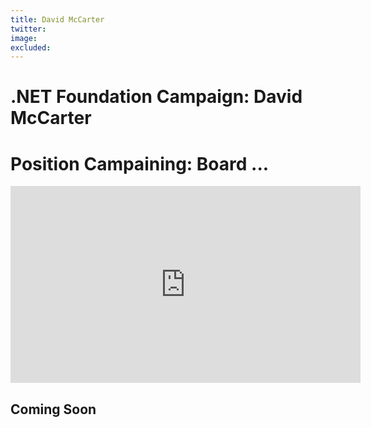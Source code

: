 ```yaml
---
title: David McCarter
twitter: 
image: 
excluded:
---
```


# .NET Foundation Campaign: David McCarter
# Position Campaining: Board ...

<iframe width="560" height="315" src="https://www.youtube.com/embed/Vpx-ok0fSMQ" title="YouTube video player" frameborder="0" allow="accelerometer; autoplay; clipboard-write; encrypted-media; gyroscope; picture-in-picture" allowfullscreen></iframe>

## Coming Soon
